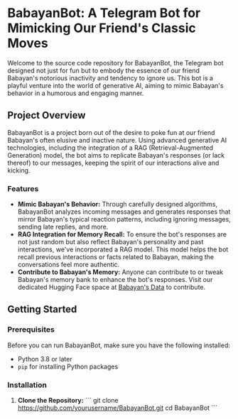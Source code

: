 # BabayanBot: A Telegram Bot for Mimicking Our Friend's Classic Moves

Welcome to the source code repository for BabayanBot, the Telegram bot designed not just for fun but to embody the essence of our friend Babayan's notorious inactivity and tendency to ignore us. This bot is a playful venture into the world of generative AI, aiming to mimic Babayan's behavior in a humorous and engaging manner.

## Project Overview

BabayanBot is a project born out of the desire to poke fun at our friend Babayan's often elusive and inactive nature. Using advanced generative AI technologies, including the integration of a RAG (Retrieval-Augmented Generation) model, the bot aims to replicate Babayan's responses (or lack thereof) to our messages, keeping the spirit of our interactions alive and kicking.

### Features

- **Mimic Babayan's Behavior:** Through carefully designed algorithms, BabayanBot analyzes incoming messages and generates responses that mirror Babayan's typical reaction patterns, including ignoring messages, sending late replies, and more.
- **RAG Integration for Memory Recall:** To ensure the bot's responses are not just random but also reflect Babayan's personality and past interactions, we've incorporated a RAG model. This model helps the bot recall previous interactions or facts related to Babayan, making the conversations feel more authentic.
- **Contribute to Babayan's Memory:** Anyone can contribute to or tweak Babayan's memory bank to enhance the bot's responses. Visit our dedicated Hugging Face space at [Babayan's Data](https://huggingface.co/spaces/koq1231/Babayan_data) to contribute.

## Getting Started

### Prerequisites

Before you can run BabayanBot, make sure you have the following installed:
- Python 3.8 or later
- `pip` for installing Python packages

### Installation

1. **Clone the Repository:**
´´´
git clone https://github.com/yourusername/BabayanBot.git
cd BabayanBot
´´´
